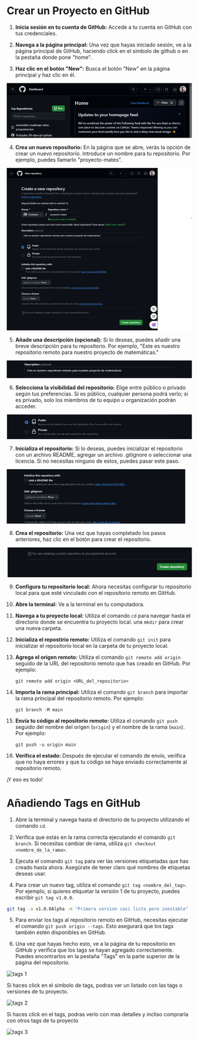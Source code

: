 # Crear un Proyecto en GitHub


1. **Inicia sesión en tu cuenta de GitHub:** Accede a tu cuenta en GitHub con tus credenciales.

2. **Navega a la página principal:** Una vez que hayas iniciado sesión, ve a la página principal de GitHub, haciendo click en el simbolo de github o en la pestaña donde pone "home".

3. **Haz clic en el botón "New":** Busca el botón "New" en la página principal y haz clic en él.

![creando_repositorio_remoto_1](https://github.com/Trufoplus/30-dias-git-github/blob/main/Progreso/img/creando_repositorio_remoto_1.png)

4. **Crea un nuevo repositorio:** En la página que se abre, verás la opción de crear un nuevo repositorio. Introduce un nombre para tu repositorio. Por ejemplo, puedes llamarlo "proyecto-mates".

![creando_repositorio_remoto_2](https://github.com/Trufoplus/30-dias-git-github/blob/main/Progreso/img/creando_repositorio_remoto_2.png)

5. **Añade una descripción (opcional):** Si lo deseas, puedes añadir una breve descripción para tu repositorio. Por ejemplo, "Este es nuestro repositorio remoto para nuestro proyecto de matemáticas."

![respository_description](https://github.com/Trufoplus/30-dias-git-github/blob/main/Progreso/img/repository_description.png)

6. **Selecciona la visibilidad del repositorio:** Elige entre público o privado según tus preferencias. Si es público, cualquier persona podrá verlo; si es privado, solo los miembros de tu equipo u organización podrán acceder.

![repository_public_or_private](https://github.com/Trufoplus/30-dias-git-github/blob/main/Progreso/img/repository_public_or_private.jpg)

7. **Inicializa el repositorio:** Si lo deseas, puedes inicializar el repositorio con un archivo README, agregar un archivo .gitignore o seleccionar una licencia. Si no necesitas ninguno de estos, puedes pasar este paso.

![repository_with](https://github.com/Trufoplus/30-dias-git-github/blob/main/Progreso/img/repository_with.png)

8. **Crea el repositorio:** Una vez que hayas completado los pasos anteriores, haz clic en el botón para crear el repositorio.

![repository_create](https://github.com/Trufoplus/30-dias-git-github/blob/main/Progreso/img/repository_create.png)

9. **Configura tu repositorio local:** Ahora necesitas configurar tu repositorio local para que esté vinculado con el repositorio remoto en GitHub.


10. **Abre la terminal:** Ve a la terminal en tu computadora.

11. **Navega a tu proyecto local:** Utiliza el comando `cd` para navegar hasta el directorio donde se encuentra tu proyecto local. una `mkdir` para crear una nueva carpeta.

12. **Inicializa el repostirio remoto:** Utiliza el comando `git init` para inicializar el repositorio local en la carpeta de tu proyecto local.

12. **Agrega el origen remoto:** Utiliza el comando `git remote add origin` seguido de la URL del repositorio remoto que has creado en GitHub. Por ejemplo:
    ```
    git remote add origin <URL_del_repositorio>
    ```

13. **Importa la rama principal:** Utiliza el comando `git branch` para importar la rama principal del repositorio remoto. Por ejemplo:
    ```
    git branch -M main
    ```

14. **Envía tu código al repositorio remoto:** Utiliza el comando `git push` seguido del nombre del origen (`origin`) y el nombre de la rama (`main`). Por ejemplo:
    ```
    git push -u origin main
    ```

15. **Verifica el estado:** Después de ejecutar el comando de envío, verifica que no haya errores y que tu código se haya enviado correctamente al repositorio remoto.

¡Y eso es todo!

# Añadiendo Tags en GitHub

1. Abre la terminal y navega hasta el directorio de tu proyecto utilizando el comando `cd`.

2. Verifica que estás en la rama correcta ejecutando el comando `git branch`. Si necesitas cambiar de rama, utiliza `git checkout <nombre_de_la_rama>`.

3. Ejecuta el comando `git tag` para ver las versiones etiquetadas que has creado hasta ahora. Asegúrate de tener claro qué nombres de etiquetas deseas usar. 

4. Para crear un nuevo tag, utiliza el comando `git tag <nombre_del_tag>`. Por ejemplo, si quieres etiquetar la versión 1 de tu proyecto, puedes escribir `git tag v1.0.0`.

````bash
git tag -a v1.0.0Alpha -m "Primera version casi lista pero inestable"
````

5. Para enviar los tags al repositorio remoto en GitHub, necesitas ejecutar el comando `git push origin --tags`. Esto asegurará que los tags también estén disponibles en GitHub.

6. Una vez que hayas hecho esto, ve a la página de tu repositorio en GitHub y verifica que los tags se hayan agregado correctamente. Puedes encontrarlos en la pestaña "Tags" en la parte superior de la página del repositorio.

![tags 1]()

Si haces click en el simbolo de tags, podras ver un listado con las tags o versiones de tu proyecto.

![tags 2]()

Si haces click en el tags, podras verlo con mas detalles y incliso comprarla con otros tags de tu proyecto

![tags 3]()